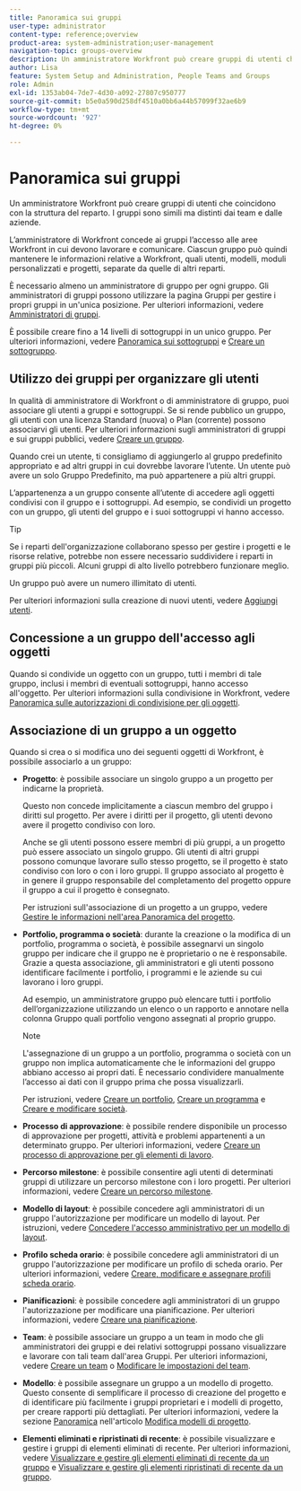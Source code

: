 ```yaml
---
title: Panoramica sui gruppi
user-type: administrator
content-type: reference;overview
product-area: system-administration;user-management
navigation-topic: groups-overview
description: Un amministratore Workfront può creare gruppi di utenti che coincidono con la struttura del reparto. I gruppi sono simili ma distinti dai team e dalle aziende.
author: Lisa
feature: System Setup and Administration, People Teams and Groups
role: Admin
exl-id: 1353ab04-7de7-4d30-a092-27807c950777
source-git-commit: b5e0a590d258df4510a0bb6a44b57099f32ae6b9
workflow-type: tm+mt
source-wordcount: '927'
ht-degree: 0%

---
```


# Panoramica sui gruppi

<!-- Audited: 01/2024 -->

Un amministratore Workfront può creare gruppi di utenti che coincidono con la struttura del reparto. I gruppi sono simili ma distinti dai team e dalle aziende.

L’amministratore di Workfront concede ai gruppi l’accesso alle aree Workfront in cui devono lavorare e comunicare. Ciascun gruppo può quindi mantenere le informazioni relative a Workfront, quali utenti, modelli, moduli personalizzati e progetti, separate da quelle di altri reparti.

È necessario almeno un amministratore di gruppo per ogni gruppo. Gli amministratori di gruppi possono utilizzare la pagina Gruppi per gestire i propri gruppi in un&#39;unica posizione. Per ulteriori informazioni, vedere [Amministratori di gruppi](../../../administration-and-setup/manage-groups/group-roles/group-administrators.md).

È possibile creare fino a 14 livelli di sottogruppi in un unico gruppo. Per ulteriori informazioni, vedere [Panoramica sui sottogruppi](../../../administration-and-setup/manage-groups/groups-overview/subgroups.md) e [Creare un sottogruppo](../../../administration-and-setup/manage-groups/create-and-manage-subgroups/create-a-subgroup.md).

## Utilizzo dei gruppi per organizzare gli utenti

In qualità di amministratore di Workfront o di amministratore di gruppo, puoi associare gli utenti a gruppi e sottogruppi. Se si rende pubblico un gruppo, gli utenti con una licenza Standard (nuova) o Plan (corrente) possono associarvi gli utenti. Per ulteriori informazioni sugli amministratori di gruppi e sui gruppi pubblici, vedere [Creare un gruppo](../../../administration-and-setup/manage-groups/create-and-manage-groups/create-a-group.md).

Quando crei un utente, ti consigliamo di aggiungerlo al gruppo predefinito appropriato e ad altri gruppi in cui dovrebbe lavorare l’utente. Un utente può avere un solo Gruppo Predefinito, ma può appartenere a più altri gruppi.

L’appartenenza a un gruppo consente all’utente di accedere agli oggetti condivisi con il gruppo e i sottogruppi. Ad esempio, se condividi un progetto con un gruppo, gli utenti del gruppo e i suoi sottogruppi vi hanno accesso.

>[!TIP]
>
>Se i reparti dell&#39;organizzazione collaborano spesso per gestire i progetti e le risorse relative, potrebbe non essere necessario suddividere i reparti in gruppi più piccoli. Alcuni gruppi di alto livello potrebbero funzionare meglio.

Un gruppo può avere un numero illimitato di utenti.

Per ulteriori informazioni sulla creazione di nuovi utenti, vedere [Aggiungi utenti](../../../administration-and-setup/add-users/add-users.md).

## Concessione a un gruppo dell&#39;accesso agli oggetti

Quando si condivide un oggetto con un gruppo, tutti i membri di tale gruppo, inclusi i membri di eventuali sottogruppi, hanno accesso all&#39;oggetto. Per ulteriori informazioni sulla condivisione in Workfront, vedere [Panoramica sulle autorizzazioni di condivisione per gli oggetti](../../../workfront-basics/grant-and-request-access-to-objects/sharing-permissions-on-objects-overview.md).

## Associazione di un gruppo a un oggetto

Quando si crea o si modifica uno dei seguenti oggetti di Workfront, è possibile associarlo a un gruppo:

* **Progetto**: è possibile associare un singolo gruppo a un progetto per indicarne la proprietà.

  Questo non concede implicitamente a ciascun membro del gruppo i diritti sul progetto. Per avere i diritti per il progetto, gli utenti devono avere il progetto condiviso con loro.

  Anche se gli utenti possono essere membri di più gruppi, a un progetto può essere associato un singolo gruppo. Gli utenti di altri gruppi possono comunque lavorare sullo stesso progetto, se il progetto è stato condiviso con loro o con i loro gruppi. Il gruppo associato al progetto è in genere il gruppo responsabile del completamento del progetto oppure il gruppo a cui il progetto è consegnato.

  Per istruzioni sull&#39;associazione di un progetto a un gruppo, vedere [Gestire le informazioni nell&#39;area Panoramica del progetto](../../../manage-work/projects/manage-projects/understand-project-overview-area.md).

* **Portfolio, programma o società**: durante la creazione o la modifica di un portfolio, programma o società, è possibile assegnarvi un singolo gruppo per indicare che il gruppo ne è proprietario o ne è responsabile. Grazie a questa associazione, gli amministratori e gli utenti possono identificare facilmente i portfolio, i programmi e le aziende su cui lavorano i loro gruppi.

  Ad esempio, un amministratore gruppo può elencare tutti i portfolio dell’organizzazione utilizzando un elenco o un rapporto e annotare nella colonna Gruppo quali portfolio vengono assegnati al proprio gruppo.

  >[!NOTE]
  >
  >L&#39;assegnazione di un gruppo a un portfolio, programma o società con un gruppo non implica automaticamente che le informazioni del gruppo abbiano accesso ai propri dati. È necessario condividere manualmente l’accesso ai dati con il gruppo prima che possa visualizzarli.

  Per istruzioni, vedere [Creare un portfolio](../../../manage-work/portfolios/create-and-manage-portfolios/create-portfolios.md), [Creare un programma](../../../manage-work/portfolios/create-and-manage-programs/create-program.md) e [Creare e modificare società](../../../administration-and-setup/set-up-workfront/organizational-setup/create-and-edit-companies.md).

* **Processo di approvazione**: è possibile rendere disponibile un processo di approvazione per progetti, attività e problemi appartenenti a un determinato gruppo. Per ulteriori informazioni, vedere [Creare un processo di approvazione per gli elementi di lavoro](../../../administration-and-setup/customize-workfront/configure-approval-milestone-processes/create-approval-processes.md).
* **Percorso milestone**: è possibile consentire agli utenti di determinati gruppi di utilizzare un percorso milestone con i loro progetti. Per ulteriori informazioni, vedere [Creare un percorso milestone](../../../administration-and-setup/customize-workfront/configure-approval-milestone-processes/create-milestone-path.md).
* **Modello di layout**: è possibile concedere agli amministratori di un gruppo l&#39;autorizzazione per modificare un modello di layout. Per istruzioni, vedere [Concedere l&#39;accesso amministrativo per un modello di layout](../../../administration-and-setup/customize-workfront/use-layout-templates/grant-admin-access-layout-template.md).

* **Profilo scheda orario**: è possibile concedere agli amministratori di un gruppo l&#39;autorizzazione per modificare un profilo di scheda orario. Per ulteriori informazioni, vedere [Creare, modificare e assegnare profili scheda orario](../../../timesheets/create-and-manage-timesheets/create-timesheet-profiles.md).

* **Pianificazioni**: è possibile concedere agli amministratori di un gruppo l&#39;autorizzazione per modificare una pianificazione. Per ulteriori informazioni, vedere [Creare una pianificazione](../../../administration-and-setup/set-up-workfront/configure-timesheets-schedules/create-schedules.md).
* **Team**: è possibile associare un gruppo a un team in modo che gli amministratori dei gruppi e dei relativi sottogruppi possano visualizzare e lavorare con tali team dall&#39;area Gruppi. Per ulteriori informazioni, vedere [Creare un team](../../../people-teams-and-groups/create-and-manage-teams/create-a-team.md) o [Modificare le impostazioni del team](../../../people-teams-and-groups/create-and-manage-teams/edit-team-settings.md).
* **Modello**: è possibile assegnare un gruppo a un modello di progetto. Questo consente di semplificare il processo di creazione del progetto e di identificare più facilmente i gruppi proprietari e i modelli di progetto, per creare rapporti più dettagliati. Per ulteriori informazioni, vedere la sezione [Panoramica](../../../manage-work/projects/create-and-manage-templates/edit-templates.md#overview) nell&#39;articolo [Modifica modelli di progetto](../../../manage-work/projects/create-and-manage-templates/edit-templates.md).

* **Elementi eliminati e ripristinati di recente**: è possibile visualizzare e gestire i gruppi di elementi eliminati di recente. Per ulteriori informazioni, vedere [Visualizzare e gestire gli elementi eliminati di recente da un gruppo](../../../administration-and-setup/manage-groups/work-with-group-objects/view-manage-groups-recently-deleted-objects.md) e [Visualizzare e gestire gli elementi ripristinati di recente da un gruppo](../../../administration-and-setup/manage-groups/work-with-group-objects/view-manage-groups-recently-restored-objects.md).

